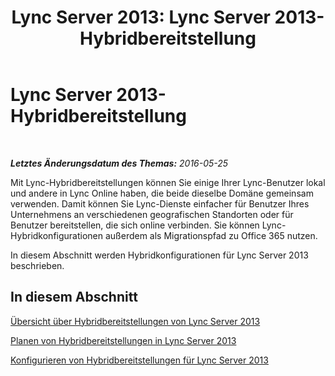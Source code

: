 ﻿---
title: 'Lync Server 2013: Lync Server 2013-Hybridbereitstellung'
TOCTitle: Lync Server 2013-Hybridbereitstellung
ms:assetid: 3539abf6-e2e2-47fe-aad5-269bdf98c3b7
ms:mtpsurl: https://technet.microsoft.com/de-de/library/JJ204805(v=OCS.15)
ms:contentKeyID: 49293644
ms.date: 06/01/2017
mtps_version: v=OCS.15
ms.translationtype: HT
---

# Lync Server 2013-Hybridbereitstellung

 

_**Letztes Änderungsdatum des Themas:** 2016-05-25_

Mit Lync-Hybridbereitstellungen können Sie einige Ihrer Lync-Benutzer lokal und andere in Lync Online haben, die beide dieselbe Domäne gemeinsam verwenden. Damit können Sie Lync-Dienste einfacher für Benutzer Ihres Unternehmens an verschiedenen geografischen Standorten oder für Benutzer bereitstellen, die sich online verbinden. Sie können Lync-Hybridkonfigurationen außerdem als Migrationspfad zu Office 365 nutzen.

In diesem Abschnitt werden Hybridkonfigurationen für Lync Server 2013 beschrieben.

## In diesem Abschnitt

[Übersicht über Hybridbereitstellungen von Lync Server 2013](lync-server-2013-overview-of-hybrid-deployments.md)

[Planen von Hybridbereitstellungen in Lync Server 2013](https://technet.microsoft.com/de-de/library/jj205406\(v=ocs.15\))

[Konfigurieren von Hybridbereitstellungen für Lync Server 2013](lync-server-2013-configuring-hybrid-deployments.md)

